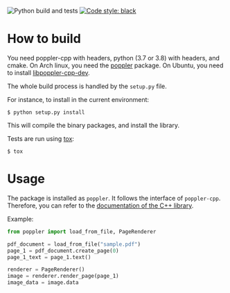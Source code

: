 ![Python build and tests](https://github.com/cbrunet/python-poppler/workflows/Python%20build%20and%20tests/badge.svg?branch=master)
[![Code style: black](https://img.shields.io/badge/code%20style-black-000000.svg)](https://github.com/psf/black)


# How to build

You need poppler-cpp with headers, python (3.7 or 3.8) with headers, and cmake.
On Arch linux, you need the [poppler](https://security.archlinux.org/package/poppler) package.
On Ubuntu, you need to install [libpoppler-cpp-dev](https://packages.ubuntu.com/bionic/libpoppler-cpp-dev).

The whole build process is handled by the `setup.py` file.

For instance, to install in the current environment:

```
$ python setup.py install
```

This will compile the binary packages, and install the library.

Tests are run using [tox](https://tox.readthedocs.io/en/latest/):

```
$ tox
```


# Usage

The package is installed as `poppler`. It follows the interface of `poppler-cpp`. Therefore, you can refer to the [documentation of the C++ library](https://poppler.freedesktop.org/api/cpp/namespacepoppler.html).


Example:

```python
from poppler import load_from_file, PageRenderer

pdf_document = load_from_file("sample.pdf")
page_1 = pdf_document.create_page(0)
page_1_text = page_1.text()

renderer = PageRenderer()
image = renderer.render_page(page_1)
image_data = image.data
```
